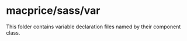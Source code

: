 # macprice/sass/var

This folder contains variable declaration files named by their component class.
